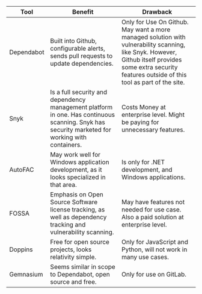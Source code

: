 
| Tool | Benefit |Drawback
|--|--|--|
|Dependabot  | Built into Github, configurable alerts, sends pull requests to update dependencies.|Only for Use On Github. May want a more managed solution with vulnerability scanning, like Snyk. However, Github itself provides some extra security features outside of this tool as part of the site.
Snyk|Is a full security and dependency management platform in one. Has continuous scanning. Snyk has security marketed for working with containers. |Costs Money at enterprise level. Might be paying for unnecessary features.|
| AutoFAC | May work well for Windows application development, as it looks specialized in that area. |Is only for .NET development, and Windows applications.
|FOSSA|Emphasis on Open Source Software license tracking, as well as dependency tracking and vulnerability scanning. | May have features not needed for use case. Also a paid solution at enterprise level.
|Doppins| Free for open source projects, looks relativity simple. | Only for JavaScript and Python, will not work in many use cases.
|Gemnasium| Seems similar in scope to Dependabot, open source and free. | Only for use on GitLab.
